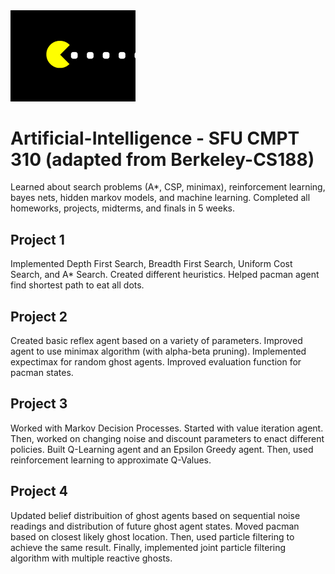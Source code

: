 <img src ="https://github.com/gursmeepsyan/Artificial-Intelligence/blob/main/Scratch%20your%20ear.%20-%20Imgur.gif" width =200>

# Artificial-Intelligence - SFU CMPT 310 (adapted from Berkeley-CS188)

Learned about search problems (A*, CSP, minimax), reinforcement learning, bayes nets, hidden markov models, and machine learning. Completed all homeworks, projects, midterms, and finals in 5 weeks.


## Project 1

Implemented Depth First Search, Breadth First Search, Uniform Cost Search, and A* Search. Created different heuristics. Helped pacman agent find shortest path to eat all dots.


## Project 2

Created basic reflex agent based on a variety of parameters. Improved agent to use minimax algorithm (with alpha-beta pruning). Implemented expectimax for random ghost agents. Improved evaluation function for pacman states.

## Project 3

Worked with Markov Decision Processes. Started with value iteration agent. Then, worked on changing noise and discount parameters to enact different policies. Built Q-Learning agent and an Epsilon Greedy agent. Then, used reinforcement learning to approximate Q-Values.


## Project 4

Updated belief distribuition of ghost agents based on sequential noise readings and distribution of future ghost agent states. Moved pacman based on closest likely ghost location. Then, used particle filtering to achieve the same result. Finally, implemented joint particle filtering algorithm with multiple reactive ghosts.



